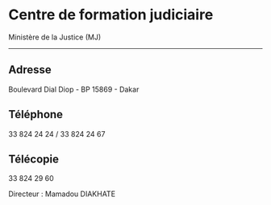 # Centre de formation judiciaire

Ministère de la Justice (MJ)  

-------------------------------

**Adresse**
-----------

Boulevard Dial Diop - BP 15869 - Dakar

**Téléphone**
-------------

33 824 24 24 / 33 824 24 67

**Télécopie**
-------------

33 824 29 60

Directeur : Mamadou DIAKHATE